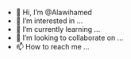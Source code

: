 - 👋 Hi, I’m @Alawihamed
- 👀 I’m interested in ...
- 🌱 I’m currently learning ...
- 💞️ I’m looking to collaborate on ...
- 📫 How to reach me ...

<!---
Alawihamed/Alawihamed is a ✨ special ✨ repository because its `README.md` (this file) appears on your GitHub profile.
You can click the Preview link to take a look at your changes.
--->
